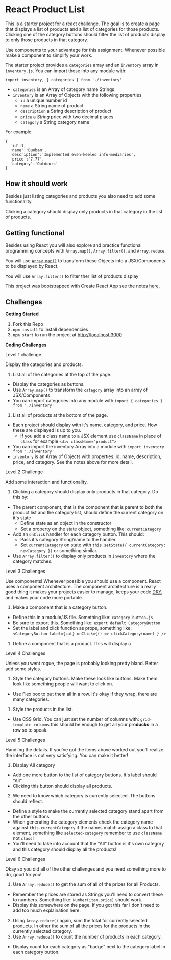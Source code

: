 # React Product List

This is a starter project for a react challenge. The goal is to create a page that displays a list of products and a list of categories for those products. Clicking one of the category buttons should filter the list of products display to only those products in that category. 

Use components to your advantage for this assignment. Whenever possible make a component to simplify your work. 

The starter project provides a `categories` array and an `inventory` array in `inventory.js`. You can import these into any module with: 

`import inventory, { categories } from './inventory'`

- `categories` is an Array of category name Strings
- `inventory` is an Array of Objects with the following properties
  - `id` a unique number id
  - `name` a String name of product
  - `description` a String description of product
  - `price` a _String_ price with two decimal places
  - `category` a String category name

For example: 

```JS
{
  'id':1,
  'name':'Duobam',
  'description':'Implemented even-keeled info-mediaries',
  'price':'7.77',
  'category':'Outdoors'
}
```

## How it should work

Besides just listing categories and products you also need to add some functionality. 

Clicking a category should display only products in that category in the list of products. 

## Getting functional

Besides using React you will also explore and practice functional programming concepts with `Array.map()`, `Array.filter()`, and `Array.reduce`. 

You will use [`Array.map()`](https://developer.mozilla.org/en-US/docs/Web/JavaScript/Reference/Global_Objects/Array/map) to transform these Objects into a JSX/Components to be displayed by React. 

You will use `Array.filter()` to filter ther list of products display 

This project was bootstrapped with Create React App see the notes [here](create-react-app-notes.md). 

## Challenges 

**Getting Started**

1. Fork this Repo
1. `npm install` to install dependencies
1. `npm start` to run the project at [http://localhost:3000](http://localhost:3000)

**Coding Challenges**

Level 1 challenge 

Display the categories and products. 

1. List all of the categories at the top of the page. 
  - Display the categories as buttons. 
  - Use `Array.map()` to transform the `category` array into an array of JSX/Components
  - You can import categories into any module with `import { categories } from './inventory'`
1. List all of products at the bottom of the page. 
  - Each project should display with it's name, category, and price. How these are displayed is up to you. 
    - If you add a class name to a JSX element use `className` in place of `class` for example `<div className="product">`
  - You can import the inventory Array into a module with `import inventory from './inventory'`
  - `inventory` is an Array of Objects with properties: id, name, description, price, and category. See the notes above for more detail. 

Level 2 Challenge 

Add some interaction and functionality.

1. Clicking a category should display only products in that category. Do this by:
  - The parent component, that is the component that is parent to both the product list and the category list, should define the current category on it's state
    - Define state as an object in the constructor
    - Set a property on the state object, something like: `currentCategory`
  - Add an `onClick` handler for each category button. This should: 
    - Pass it's category String/name to the handler.
    - Set `currentCategory` on state with `this.setState({ currentCategory: newCategory })` or something similar. 
  - Use `Array.filter()` to display only products in `inventory` where the category matches. 

Level 3 Challenges 

Use components! Whenever possible you should use a component. React uses a component architecture. The component architectrure is a really good thing it makes your projects easier to manage, keeps your code [DRY](https://en.wikipedia.org/wiki/Don%27t_repeat_yourself), and makes your code more portable. 

1. Make a component that is a category button. 
  - Define this in a module/JS file. Something like: `category-button.js`
  - Be sure to export this. Something like: `export default CategoryButton`
  - Set the label and click function as props, something like: `<CategoryButton label={cat} onClick={() => clickCategory(name) } />`
1. Define a component that is a product. This will display a 

Level 4 Challenges 

Unless you went rogue, the page is probably looking pretty bland. Better add some styles. 

1. Style the category buttons. Make these look like buttons. Make them look like something people will want to click on. 
  - Use Flex box to put them all in a row. It's okay if they wrap, there are many categories. 
1. Style the products in the list. 
  - Use CSS Grid. You can just set the number of columns with: `grid-template-columns` this should be enough to get all your pro**ducks** in a row so to speak. 

Level 5 Challenges 

Handling the details. If you've got the items above worked out you'll realize the interface is not very satisfying. You can make it better! 

1. Display All category
  - Add one more button to the list of category buttons. It's label should "All".
  - Clicking this button should display all products.
2. We need to know which category is currently selected. The buttons should reflect. 
  - Define a style to make the currently selected category stand apart from the other buttons.
  - When generating the category elements check the category name against `this.currentCategory` if the names match assign a class to that element, something like `selected-category` remember to use `className` not `class`!
  - You'll need to take into account that the "All" button is it's own category and this category should display all the products! 

Level 6 Challenges 

Okay so you did all of the other challenges and you need something more to do, good for you! 

1. Use `Array.reduce()` to get the sum of all of the prices for all Products. 
  - Remember the prices are stored as Strings you'll need to convert these to numbers. Something like: `Number(item.price)` should work.  
  - Display this somewhere on the page. If you got this far I don't need to add too much explaination here. 
2. Using `Array.reduce()` again, sum the total for currently selected products. In other the sum of all the prices for the products in the currently selected category. 
3. Use `Array.reduce()` to count the number of products in each category. 
  - Display count for each category as "badge" next to the category label in each category button. 
